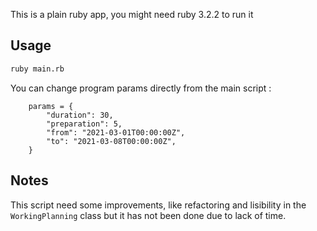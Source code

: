 This is a plain ruby app, you might need ruby 3.2.2 to run it

## Usage

```bash
ruby main.rb
```

You can change program params directly from the main script :
```
	params = {
		"duration": 30,
		"preparation": 5,
		"from": "2021-03-01T00:00:00Z",
		"to": "2021-03-08T00:00:00Z",
	}
```

## Notes

This script need some improvements, like refactoring and lisibility in the `WorkingPlanning` class but it has not been done due to lack of time.
